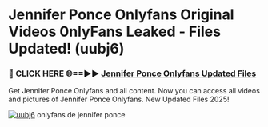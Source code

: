 # Jennifer Ponce Onlyfans Original Videos 0nlyFans Leaked - Files Updated! (uubj6)

<h3>🔴 CLICK HERE 🌐==►► <a href="https://tinyurl.com/x26r9saj" rel="nofollow">Jennifer Ponce Onlyfans Updated Files</a></h3>

Get Jennifer Ponce Onlyfans and all content. Now you can access all videos and pictures of Jennifer Ponce Onlyfans. New Updated Files 2025!

[![uubj6](https://i.imgur.com/LkgZPqh.gif)](https://tinyurl.com/x26r9saj)
onlyfans de jennifer ponce